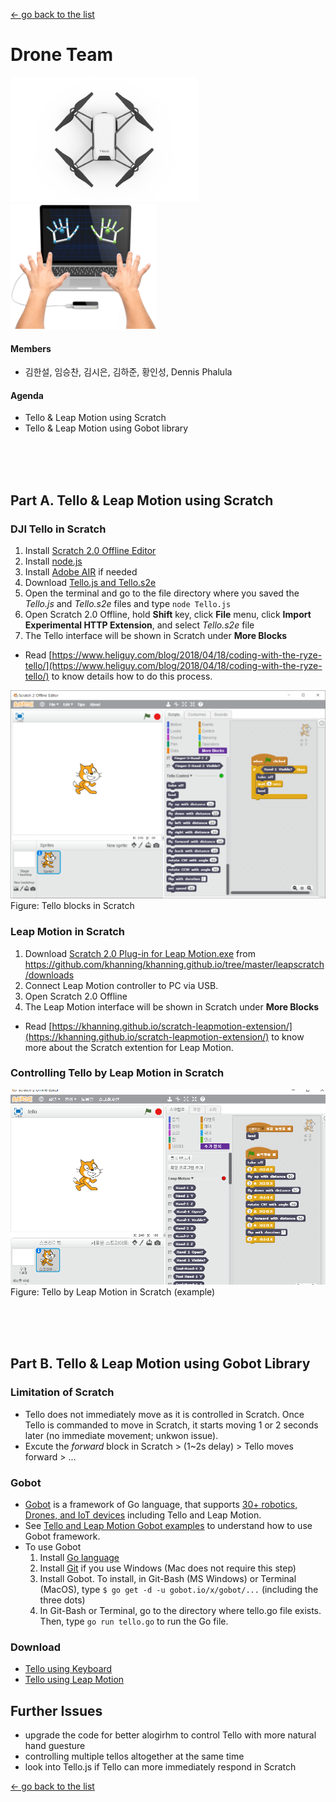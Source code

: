 [← go back to the list](https://HandongHCI.github.io/HCI2018S)

# Drone Team

<img src="files/DJI Tello.jpg" height="200"><img src="files/Leap Motion.jpg" height="200">

#### Members
- 김한설, 임승찬, 김시은, 김하준, 황인성, Dennis Phalula

#### Agenda
- Tello & Leap Motion using Scratch
- Tello & Leap Motion using Gobot library

<br><br><br>
## Part A. Tello & Leap Motion using Scratch
### DJI Tello in Scratch 
1. Install <a href="https://scratch.mit.edu/download" target="_blank">Scratch 2.0 Offline Editor</a>
2. Install <a href="https://nodejs.org/en/" target="_blank">node.js</a>
3. Install <a href="https://get.adobe.com/air/" target="_blank">Adobe AIR</a> if needed
4. Download [Tello.js and Tello.s2e](https://dl-cdn.ryzerobotics.com/downloads/tello/20180222/Scratch.zip)
5. Open the terminal and go to the file directory where you saved the _Tello.js_ and _Tello.s2e_ files and type `node Tello.js`
6. Open Scratch 2.0 Offline, hold __Shift__ key, click __File__ menu, click __Import Experimental HTTP Extension__, and select _Tello.s2e_ file
7. The Tello interface will be shown in Scratch under __More Blocks__
* Read [https://www.heliguy.com/blog/2018/04/18/coding-with-the-ryze-tello/](https://www.heliguy.com/blog/2018/04/18/coding-with-the-ryze-tello/) to know details how to do this process.

![Tello blocks in Scratch](files/Tello&#32;in&#32;Scratch.png)
Figure: Tello blocks in Scratch

### Leap Motion in Scratch
1. Download [Scratch 2.0 Plug-in for Leap Motion.exe](https://github.com/khanning/khanning.github.io/blob/master/leapscratch/downloads/Scratch%202.0%20Plug-in%20for%20Leap%20Motion.exe) from https://github.com/khanning/khanning.github.io/tree/master/leapscratch/downloads
2. Connect Leap Motion controller to PC via USB.
3. Open Scratch 2.0 Offline
4. The Leap Motion interface will be shown in Scratch under __More Blocks__
* Read [https://khanning.github.io/scratch-leapmotion-extension/](https://khanning.github.io/scratch-leapmotion-extension/) to know more about the Scratch extention for Leap Motion.

### Controlling Tello by Leap Motion in Scratch
![Example: Tello by Leap Motion in Scratch](files/Tello&#32;by&#32;Leap&#32;Motion&#32;in&#32;Scratch.png)
Figure: Tello by Leap Motion in Scratch (example)

<br><br><br>
## Part B. Tello & Leap Motion using Gobot Library
### Limitation of Scratch
- Tello does not immediately move as it is controlled in Scratch. Once Tello is commanded to move in Scratch, it starts moving 1 or 2 seconds later (no immediate movement; unkwon issue).
- Excute the _forward_ block in Scratch > (1~2s delay) > Tello moves forward > ...

### Gobot 
- [Gobot](https://gobot.io/) is a framework of Go language, that supports [30+ robotics, Drones, and IoT devices](https://gobot.io/documentation/platforms/) including Tello and Leap Motion.
- See [Tello and Leap Motion Gobot examples](https://gobot.io/documentation/examples/) to understand how to use Gobot framework.
- To use Gobot
  1. Install [Go language](https://golang.org/)
  2. Install [Git](https://git-scm.com/downloads) if you use Windows (Mac does not require this step)
  3. Install Gobot. To install, in Git-Bash (MS Windows) or Terminal (MacOS), type `$ go get -d -u gobot.io/x/gobot/...` (including the three dots)
  4. In Git-Bash or Terminal, go to the directory where tello.go file exists. Then, type `go run tello.go` to run the Go file.

### Download
- [Tello using Keyboard](drone/tello_with_keyboard.go)
- [Tello using Leap Motion](drone/tello_with_leap_motion.go)


## Further Issues
- upgrade the code for better alogirhm to control Tello with more natural hand guesture
- controlling multiple tellos altogether at the same time
- look into Tello.js if Tello can more immediately respond in Scratch

[← go back to the list](https://HandongHCI.github.io/HCI2018S)
